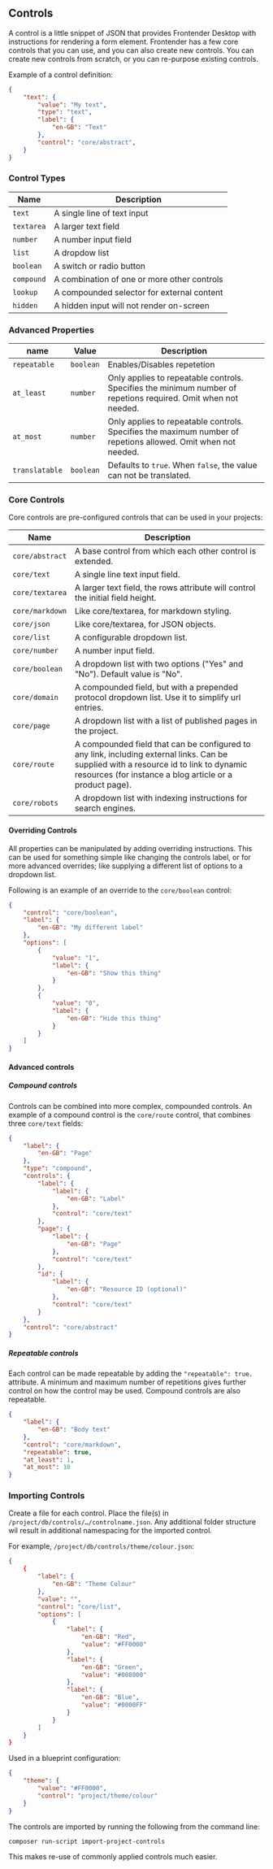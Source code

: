 ## Controls

A control is a little snippet of JSON that provides Frontender Desktop with instructions for rendering a form element. Frontender has a few core controls that you can use, and you can also create new controls. You can create new controls from scratch, or you can re-purpose existing controls.


Example of a control definition:

```JSON
{
    "text": {
        "value": "My text",
        "type": "text",
        "label": {
            "en-GB": "Text"
        },
        "control": "core/abstract",
    }
}
```

### Control Types

| Name | Description |
| ---- | ---- |
| `text` | A single line of text input |
| `textarea` | A larger text field |
| `number` | A number input field |
| `list` | A dropdow list |
| `boolean` | A switch or radio button |
| `compound` | A combination of one or more other controls |
| `lookup` | A compounded selector for external content |
| `hidden` | A hidden input will not render on-screen |

### Advanced Properties

| name | Value | Description |
| ----  | ---- | ---- |
| `repeatable` | `boolean` | Enables/Disables repetetion |
| `at_least` | `number` | Only applies to repeatable controls. Specifies the minimum number of repetions required. Omit when not needed. |
| `at_most` | `number` | Only applies to repeatable controls. Specifies the maximum number of repetions allowed. Omit when not needed. |
| `translatable` | `boolean` | Defaults to `true`. When `false`, the value can not be translated. |


### Core Controls

Core controls are pre-configured controls that can be used in your projects:

| Name | Description |
| ---- | ---- |
| `core/abstract` | A base control from which each other control is extended. |
| `core/text` | A single line text input field. |
| `core/textarea` | A larger text field, the rows attribute will control the initial field height. |
| `core/markdown` | Like core/textarea, for markdown styling. |
| `core/json` | Like core/textarea, for JSON objects. |
| `core/list` | A configurable dropdown list. |
| `core/number` |  A number input field. |
| `core/boolean` | A dropdown list with two options ("Yes" and "No"). Default value is "No". |
| `core/domain` | A compounded field, but with a prepended protocol dropdown list. Use it to simplify url entries. |
| `core/page` | A dropdown list with a list of published pages in the project. |
| `core/route` | A compounded field that can be configured to any link, including external links. Can be supplied with a resource id to link to dynamic resources (for instance a blog article or a product page). |
| `core/robots` | A dropdown list with indexing instructions for search engines. |


#### Overriding Controls

All properties can be manipulated by adding overriding instructions. This can be used for something simple like changing the controls label, or for more advanced overrides; like supplying a different list of options to a dropdown list.

Following is an example of an override to the `core/boolean` control:

```JSON
{
    "control": "core/boolean",
    "label": {
        "en-GB": "My different label"
    },
    "options": [
        {
            "value": "1",
            "label": {
                "en-GB": "Show this thing"
            }
        },
        {
            "value": "0",
            "label": {
                "en-GB": "Hide this thing"
            }
        }
    ]
}
```

#### Advanced controls

##### Compound controls

Controls can be combined into more complex, compounded controls. An example of a compound control is the `core/route` control, that combines three `core/text` fields:
```JSON
{
    "label": {
        "en-GB": "Page"
    },
    "type": "compound",
    "controls": {
        "label": {
            "label": {
                "en-GB": "Label"
            },
            "control": "core/text"
        },
        "page": {
            "label": {
                "en-GB": "Page"
            },
            "control": "core/text"
        },
        "id": {
            "label": {
                "en-GB": "Resource ID (optional)"
            },
            "control": "core/text"
        }
    },
    "control": "core/abstract"
}
```

##### Repeatable controls

Each control can be made repeatable by adding the `"repeatable": true.` attribute. A minimum and maximum number of repetitions gives further control on how the control may be used. Compound controls are also repeatable.

```JSON
{
    "label": {
        "en-GB": "Body text"
    },
    "control": "core/markdown",
    "repeatable": true,
    "at_least": 1,
    "at_most": 10
}
```

### Importing Controls

Create a file for each control. Place the file(s) in `/project/db/controls/…/controlname.json`. Any additional folder structure wil result in additional namespacing for the imported control.

For example, `/project/db/controls/theme/colour.json`:
```JSON
{
    {
        "label": {
            "en-GB": "Theme Colour"
        },
        "value": "",
        "control": "core/list",
        "options": [
            {
                "label": {
                    "en-GB": "Red",
                    "value": "#FF0000"
                },
                "label": {
                    "en-GB": "Green",
                    "value": "#008000"
                },
                "label": {
                    "en-GB": "Blue",
                    "value": "#0000FF"
                }
            }
        ]
    }
}
```

Used in a blueprint configuration:
```JSON
{
    "theme": {
        "value": "#FF0000",
        "control": "project/theme/colour"
    }
}
```

The controls are imported by running the following from the command line:
```
composer run-script import-project-controls
````

This makes re-use of commonly applied controls much easier.